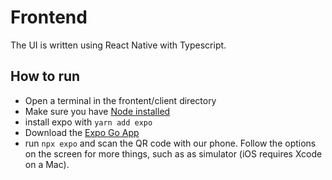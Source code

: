 # Frontend
The UI is written using React Native with Typescript.

## How to run
* Open a terminal in the frontent/client directory
* Make sure you have [Node installed](https://nodejs.org/en/download)
* install expo with `yarn add expo`
* Download the [Expo Go App](https://apps.apple.com/app/id982107779)
* run `npx expo` and scan the QR code with our phone. Follow the options on the screen for more things, such as as simulator (iOS requires Xcode on a Mac).

